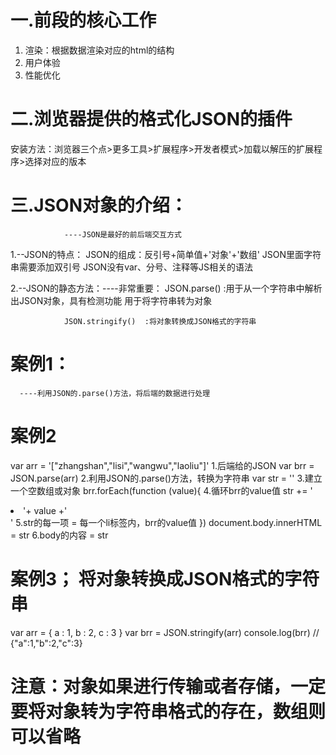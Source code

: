 # 一.前段的核心工作
1. 渲染：根据数据渲染对应的html的结构
2. 用户体验
3. 性能优化

# 二.浏览器提供的格式化JSON的插件
安装方法：浏览器三个点>更多工具>扩展程序>开发者模式>加载以解压的扩展程序>选择对应的版本

# 三.JSON对象的介绍：
                ----JSON是最好的前后端交互方式
  1.--JSON的特点：
                JSON的组成：反引号+简单值+'对象'+'数组'
                JSON里面字符串需要添加双引号
                JSON没有var、分号、注释等JS相关的语法

  2.--JSON的静态方法：----非常重要：
                JSON.parse()      :用于从一个字符串中解析出JSON对象，具有检测功能
                                   用于将字符串转为对象

                JSON.stringify()  :将对象转换成JSON格式的字符串


# 案例1：
      ----利用JSON的.parse()方法，将后端的数据进行处理
<script>
 let arr = `["zhangshan","lisi","wangwu","laoliu"]`
 console.log(JSON.parse(arr))//(4) ["zhangshan", "lisi", "wangwu", "laoliu"]
</script> 


# 案例2
  var arr = '["zhangshan","lisi","wangwu","laoliu"]'  1.后端给的JSON
  var brr = JSON.parse(arr)           2.利用JSON的.parse()方法，转换为字符串
  var str = ''                        3.建立一个空数组或对象
  brr.forEach(function (value){       4.循环brr的value值
     str += '<li>'+ value +'</li>'    5.str的每一项 = 每一个li标签内，brr的value值
  })
  document.body.innerHTML = str       6.body的内容 = str
</script>

# 案例3；   将对象转换成JSON格式的字符串 
var arr = {
    a : 1,
    b : 2,
    c : 3 
  }
  var brr = JSON.stringify(arr)
  console.log(brr)           // {"a":1,"b":2,"c":3}

# 注意：对象如果进行传输或者存储，一定要将对象转为字符串格式的存在，数组则可以省略